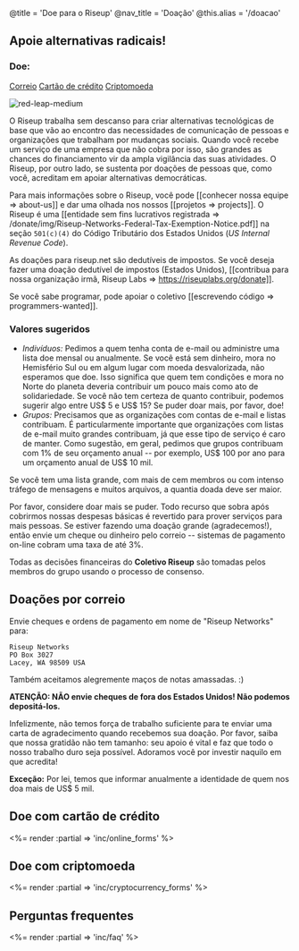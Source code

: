 @title = 'Doe para o Riseup'
@nav_title = 'Doação'
@this.alias = '/doacao'

## Apoie alternativas radicais!

### Doe:

<a class="btn btn-default" href="#doações-por-correio">Correio</a> <a class="btn btn-default" href="#doe-com-cartão-de-crédito">Cartão de crédito</a> <a class="btn btn-default" href="#doe-com-criptomoeda">Criptomoeda</a>

<p class="pull-right"><img class="image-right" src="img/red-leap-medium.jpg" alt="red-leap-medium"></p>

O Riseup trabalha sem descanso para criar alternativas tecnológicas de base que vão ao encontro das necessidades de comunicação de pessoas e organizações que trabalham por mudanças sociais. Quando você recebe um serviço de uma empresa que não cobra por isso, são grandes as chances do financiamento vir da ampla vigilância das suas atividades. O Riseup, por outro lado, se sustenta por doações de pessoas que, como você, acreditam em apoiar alternativas democráticas.

Para mais informações sobre o Riseup, você pode [[conhecer nossa equipe => about-us]] e dar uma olhada nos nossos [[projetos => projects]]. O Riseup é uma [[entidade sem fins lucrativos registrada => /donate/img/Riseup-Networks-Federal-Tax-Exemption-Notice.pdf]] na seção `501(c)(4)` do Código Tributário dos Estados Unidos (_US Internal Revenue Code_).

As doações para riseup.net são dedutíveis de impostos. Se você deseja fazer uma doação dedutível de impostos (Estados Unidos), [[contribua para nossa organização irmã, Riseup Labs => https://riseuplabs.org/donate]].

Se você sabe programar, pode apoiar o coletivo [[escrevendo código => programmers-wanted]].

### Valores sugeridos

* *Indivíduos:* Pedimos a quem tenha conta de e-mail ou administre uma lista doe mensal ou anualmente. Se você está sem dinheiro, mora no Hemisfério Sul ou em algum lugar com moeda desvalorizada, não esperamos que doe. Isso significa que quem tem condições e mora no Norte do planeta deveria contribuir um pouco mais como ato de solidariedade. Se você não tem certeza de quanto contribuir, podemos sugerir algo entre US$ 5 e US$ 15? Se puder doar mais, por favor, doe!
* *Grupos:* Precisamos que as organizações com contas de e-mail e listas contribuam. É particularmente importante que organizações com listas de e-mail muito grandes contribuam, já que esse tipo de serviço é caro de manter. Como sugestão, em geral, pedimos que grupos contribuam com 1% de seu orçamento anual -- por exemplo, US$ 100 por ano para um orçamento anual de US$ 10 mil.

Se você tem uma lista grande, com mais de cem membros ou com intenso tráfego de mensagens e muitos arquivos, a quantia doada deve ser maior.

Por favor, considere doar mais se puder. Todo recurso que sobra após cobrirmos nossas despesas básicas é revertido para prover serviços para mais pessoas. Se estiver fazendo uma doação grande (agradecemos!), então envie um cheque ou dinheiro pelo correio -- sistemas de pagamento on-line cobram uma taxa de até 3%.

Todas as decisões financeiras do **Coletivo Riseup** são tomadas pelos membros do grupo usando o processo de consenso.


## Doações por correio

Envie cheques e ordens de pagamento em nome de "Riseup Networks" para:

	Riseup Networks
	PO Box 3027
	Lacey, WA 98509 USA

Também aceitamos alegremente maços de notas amassadas. :)

**ATENÇÃO: NÃO envie cheques de fora dos Estados Unidos! Não podemos depositá-los.**

Infelizmente, não temos força de trabalho suficiente para te enviar uma carta de agradecimento quando recebemos sua doação. Por favor, saiba que nossa gratidão não tem tamanho: seu apoio é vital e faz que todo o nosso trabalho duro seja possível. Adoramos você por investir naquilo em que acredita! 

**Exceção:** Por lei, temos que informar anualmente a identidade de quem nos doa mais de US$ 5 mil.

## Doe com cartão de crédito

<%= render :partial => 'inc/online_forms' %>

## Doe com criptomoeda

<%= render :partial => 'inc/cryptocurrency_forms' %>

## Perguntas frequentes

<%= render :partial => 'inc/faq' %>
